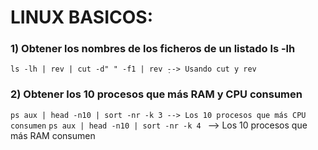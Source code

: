 # LINUX BASICOS:
### 1) Obtener los nombres de los ficheros de un listado ls -lh
~~~ 
ls -lh | rev | cut -d" " -f1 | rev ̣--> Usando cut y rev  
~~~
### 2) Obtener los 10 procesos que más RAM y CPU consumen
`ps aux | head -n10 | sort -nr -k 3 --> Los 10 procesos que más CPU consumen`
`ps aux | head -n10 | sort -nr -k 4 ` --> Los 10 procesos que más RAM consumen
 

